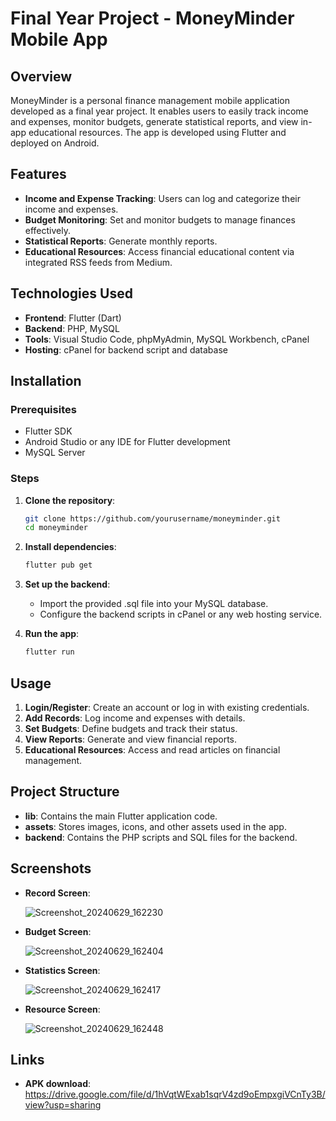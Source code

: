 # Final Year Project - MoneyMinder Mobile App

## Overview

MoneyMinder is a personal finance management mobile application developed as a final year project. It enables users to easily track income and expenses, monitor budgets, generate statistical reports, and view in-app educational resources. The app is developed using Flutter and deployed on Android.

## Features

- **Income and Expense Tracking**: Users can log and categorize their income and expenses.
- **Budget Monitoring**: Set and monitor budgets to manage finances effectively.
- **Statistical Reports**: Generate monthly reports.
- **Educational Resources**: Access financial educational content via integrated RSS feeds from Medium.

## Technologies Used

- **Frontend**: Flutter (Dart)
- **Backend**: PHP, MySQL
- **Tools**: Visual Studio Code, phpMyAdmin, MySQL Workbench, cPanel
- **Hosting**: cPanel for backend script and database

## Installation

### Prerequisites

- Flutter SDK
- Android Studio or any IDE for Flutter development
- MySQL Server

### Steps

1. **Clone the repository**:
   ```bash
   git clone https://github.com/yourusername/moneyminder.git
   cd moneyminder

2. **Install dependencies**:
   ```bash
   flutter pub get
   
3. **Set up the backend**:
   - Import the provided .sql file into your MySQL database.
   - Configure the backend scripts in cPanel or any web hosting service.

4. **Run the app**:
   ```bash
   flutter run

## Usage
1. **Login/Register**: Create an account or log in with existing credentials.
2. **Add Records**: Log income and expenses with details.
3. **Set Budgets**: Define budgets and track their status.
4. **View Reports**: Generate and view financial reports.
5. **Educational Resources**: Access and read articles on financial management.

## Project Structure
- **lib**: Contains the main Flutter application code.
- **assets**: Stores images, icons, and other assets used in the app.
- **backend**: Contains the PHP scripts and SQL files for the backend.

## Screenshots
- **Record Screen**:
  
   ![Screenshot_20240629_162230](https://github.com/xinqikhong/stix3923/assets/129888504/2641ab2c-1dd2-4871-ad61-b21026622982)

- **Budget Screen**:

   ![Screenshot_20240629_162404](https://github.com/xinqikhong/stix3923/assets/129888504/5572092d-9a88-47c0-ae57-c314a8088613)

- **Statistics Screen**:

  ![Screenshot_20240629_162417](https://github.com/xinqikhong/stix3923/assets/129888504/a181d855-5397-44df-b852-e93fea8ce49a)

- **Resource Screen**:

  ![Screenshot_20240629_162448](https://github.com/xinqikhong/stix3923/assets/129888504/f1d95f4c-7656-4b17-81c2-6577021671ad)


## Links
- **APK download**:
  https://drive.google.com/file/d/1hVqtWExab1sqrV4zd9oEmpxgiVCnTy3B/view?usp=sharing
